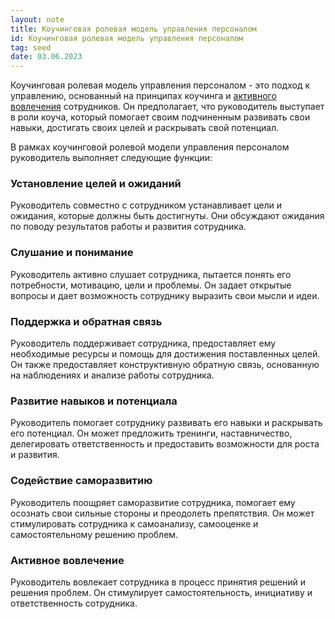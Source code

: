 ```yaml
---
layout: note
title: Коучинговая ролевая модель управления персоналом
id: Коучинговая ролевая модель управления персоналом
tag: seed
date: 03.06.2023
---
```


Коучинговая ролевая модель управления персоналом - это подход к управлению, основанный на принципах коучинга и [активного вовлечения](Вовлеченность%20сотрудников.md) сотрудников. Он предполагает, что руководитель выступает в роли коуча, который помогает своим подчиненным развивать свои навыки, достигать своих целей и раскрывать свой потенциал.

В рамках коучинговой ролевой модели управления персоналом руководитель выполняет следующие функции:

### Установление целей и ожиданий
Руководитель совместно с сотрудником устанавливает цели и ожидания, которые должны быть достигнуты. Они обсуждают ожидания по поводу результатов работы и развития сотрудника.
### Слушание и понимание
Руководитель активно слушает сотрудника, пытается понять его потребности, мотивацию, цели и проблемы. Он задает открытые вопросы и дает возможность сотруднику выразить свои мысли и идеи.
### Поддержка и обратная связь
Руководитель поддерживает сотрудника, предоставляет ему необходимые ресурсы и помощь для достижения поставленных целей. Он также предоставляет конструктивную обратную связь, основанную на наблюдениях и анализе работы сотрудника.
### Развитие навыков и потенциала
Руководитель помогает сотруднику развивать его навыки и раскрывать его потенциал. Он может предложить тренинги, наставничество, делегировать ответственность и предоставить возможности для роста и развития.
### Содействие саморазвитию
Руководитель поощряет саморазвитие сотрудника, помогает ему осознать свои сильные стороны и преодолеть препятствия. Он может стимулировать сотрудника к самоанализу, самооценке и самостоятельному решению проблем.
### Активное вовлечение
Руководитель вовлекает сотрудника в процесс принятия решений и решения проблем. Он стимулирует самостоятельность, инициативу и ответственность сотрудника.


